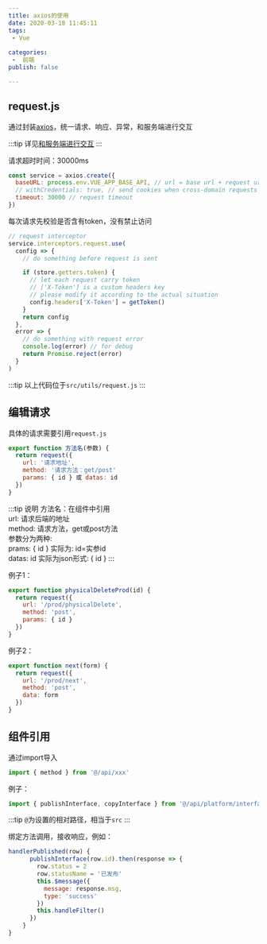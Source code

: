 ```yaml
---
title: axios的使用
date: 2020-03-18 11:45:11
tags:
 - Vue
 
categories:
 -  前端
publish: false

---
```


## request.js
通过封装[axios](https://github.com/axios/axios)，统一请求、响应、异常，和服务端进行交互
<br>

:::tip 
详见[和服务端进行交互](../frontTemplate/essentials/server.html)
:::

请求超时时间：30000ms
```js
const service = axios.create({
  baseURL: process.env.VUE_APP_BASE_API, // url = base url + request url
  // withCredentials: true, // send cookies when cross-domain requests
  timeout: 30000 // request timeout
})
```

每次请求先校验是否含有token，没有禁止访问
```js
// request interceptor
service.interceptors.request.use(
  config => {
    // do something before request is sent

    if (store.getters.token) {
      // let each request carry token
      // ['X-Token'] is a custom headers key
      // please modify it according to the actual situation
      config.headers['X-Token'] = getToken()
    }
    return config
  },
  error => {
    // do something with request error
    console.log(error) // for debug
    return Promise.reject(error)
  }
)
```

:::tip 
以上代码位于`src/utils/request.js`
:::

## 编辑请求

具体的请求需要引用`request.js`

```js
export function 方法名(参数) {
  return request({
    url: '请求地址',
    method: '请求方法：get/post'
    params: { id } 或 datas: id
  })
}
```

:::tip 说明
方法名：在组件中引用<br>
url: 请求后端的地址<br>
method: 请求方法，get或post方法<br>
参数分为两种: <br>
    prams: { id }  实际为: id=实参id<br>
    datas: id   实际为json形式: { id }
:::

例子1：
```js
export function physicalDeleteProd(id) {
  return request({
    url: '/prod/physicalDelete',
    method: 'post',
    params: { id }
  })
}
```

例子2：
```js
export function next(form) {
  return request({
    url: '/prod/next',
    method: 'post',
    data: form
  })
}
```

## 组件引用
通过import导入
```js
import { method } from '@/api/xxx'
```

例子：
```js
import { publishInterface, copyInterface } from '@/api/platform/interface'
```

:::tip
`@`为设置的相对路径，相当于`src`
:::

绑定方法调用，接收响应，例如：
```js
handlerPublished(row) {
      publishInterface(row.id).then(response => {
        row.status = 2
        row.statusName = '已发布'
        this.$message({
          message: response.msg,
          type: 'success'
        })
        this.handleFilter()
      })
    }
}
```
